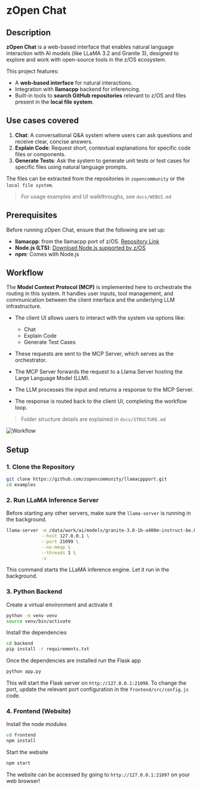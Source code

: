 # zOpen Chat

## Description
**zOpen Chat** is a web-based interface that enables natural language interaction with AI models (like LLaMA 3.2 and Granite 3), designed to explore and work with open-source tools in the z/OS ecosystem.

This project features:
- A **web-based interface** for natural interactions.
- Integration with **llamacpp** backend for inferencing.
- Built-in tools to **search GitHub repositories** relevant to z/OS and files present in the **local file system**.

## Use cases covered
1. **Chat**: A conversational Q&A system where users can ask questions and receive clear, concise answers.
2. **Explain Code**: Request short, contextual explanations for specific code files or components.
3. **Generate Tests**: Ask the system to generate unit tests or test cases for specific files using natural language prompts.

The files can be extracted from the repositories in `zopencommunity` or the `local file system`.
> For usage examples and UI walkthroughs, see `docs/WEBUI.md`

## Prerequisites

Before running zOpen Chat, ensure that the following are set up:
- **llamacpp**: from the llamacpp port of z/OS. [Repository Link](https://github.com/zopencommunity/llamacppport)
- **Node.js (LTS)**: [Download Node.js supported by z/OS](https://www.ibm.com/products/sdk-nodejs-compiler-zos)
- **npm**: Comes with Node.js

## Workflow

The **Model Context Protocol (MCP)** is implemented here to orchestrate the routing in this system. It handles user inputs, tool management, and communication between the client interface and the underlying LLM infrastructure.

- The client UI allows users to interact with the system via options like:
    - Chat
    - Explain Code
    - Generate Test Cases

- These requests are sent to the MCP Server, which serves as the orchestrator.

- The MCP Server forwards the request to a Llama Server hosting the Large Language Model (LLM).

- The LLM processes the input and returns a response to the MCP Server.

- The response is routed back to the client UI, completing the workflow loop.

> Folder structure details are explained in `docs/STRUCTURE.md`

![Workflow](docs/images/workflow.png)

## Setup

### 1. Clone the Repository

```bash
git clone https://github.com/zopencommunity/llamacppport.git
cd examples
```

### 2. Run LLaMA Inference Server
Before starting any other servers, make sure the `llama-server` is running in the background.
```bash
llama-server -m /data/work/ai/models/granite-3.0-1b-a400m-instruct-be.Q4_K_M.gguf \
             --host 127.0.0.1 \
             --port 21099 \
             --no-mmap \
             --threads 1 \
             -v
```
This command starts the LLaMA inference engine. Let it run in the background.

### 3. Python Backend
Create a virtual environment and activate it
```bash
python -m venv venv
source venv/bin/activate
```

Install the dependencies
``` bash
cd backend
pip install -r requirements.txt
```

Once the dependencies are installed run the Flask app
```bash
python app.py
```
This will start the Flask server on `http://127.0.0.1:21098`. To change the port, update the relevant port configuration in the `frontend/src/config.js` code.

### 4. Frontend (Website)
Install the node modules
```bash
cd frontend
npm install
```

Start the website
```bash
npm start
```
The website can be accessed by going to `http://127.0.0.1:21097` on your web browser!